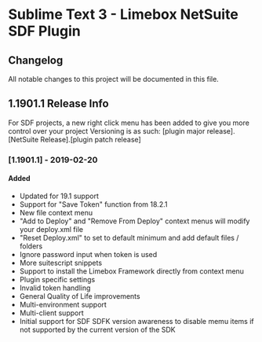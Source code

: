 # Sublime Text 3 - Limebox NetSuite SDF Plugin

## Changelog
All notable changes to this project will be documented in this file.

## 1.1901.1 Release Info
For SDF projects, a new right click menu has been added to give you more control over your project
Versioning is as such:
[plugin major release].[NetSuite Release].[plugin patch release]

### [1.1901.1] - 2019-02-20
#### Added
- Updated for 19.1 support
- Support for "Save Token" function from 18.2.1
- New file context menu
- "Add to Deploy" and "Remove From Deploy" context menus will modify your deploy.xml file
- "Reset Deploy.xml" to set to default minimum and add default files / folders
- Ignore password input when token is used
- More suitescript snippets
- Support to install the Limebox Framework directly from context menu
- Plugin specific settings
- Invalid token handling
- General Quality of Life improvements
- Multi-environment support
- Multi-client support
- Initial support for SDF SDFK version awareness to disable memu items if not supported by the current version of the SDK